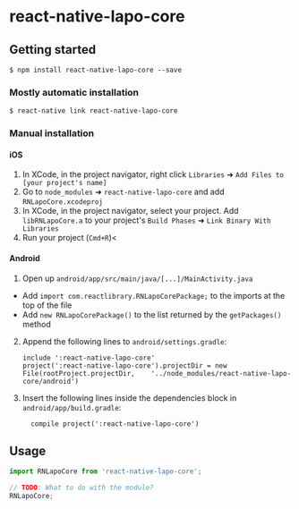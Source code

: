 
# react-native-lapo-core

## Getting started

`$ npm install react-native-lapo-core --save`

### Mostly automatic installation

`$ react-native link react-native-lapo-core`

### Manual installation


#### iOS

1. In XCode, in the project navigator, right click `Libraries` ➜ `Add Files to [your project's name]`
2. Go to `node_modules` ➜ `react-native-lapo-core` and add `RNLapoCore.xcodeproj`
3. In XCode, in the project navigator, select your project. Add `libRNLapoCore.a` to your project's `Build Phases` ➜ `Link Binary With Libraries`
4. Run your project (`Cmd+R`)<

#### Android

1. Open up `android/app/src/main/java/[...]/MainActivity.java`
  - Add `import com.reactlibrary.RNLapoCorePackage;` to the imports at the top of the file
  - Add `new RNLapoCorePackage()` to the list returned by the `getPackages()` method
2. Append the following lines to `android/settings.gradle`:
  	```
  	include ':react-native-lapo-core'
  	project(':react-native-lapo-core').projectDir = new File(rootProject.projectDir, 	'../node_modules/react-native-lapo-core/android')
  	```
3. Insert the following lines inside the dependencies block in `android/app/build.gradle`:
  	```
      compile project(':react-native-lapo-core')
  	```


## Usage
```javascript
import RNLapoCore from 'react-native-lapo-core';

// TODO: What to do with the module?
RNLapoCore;
```
  